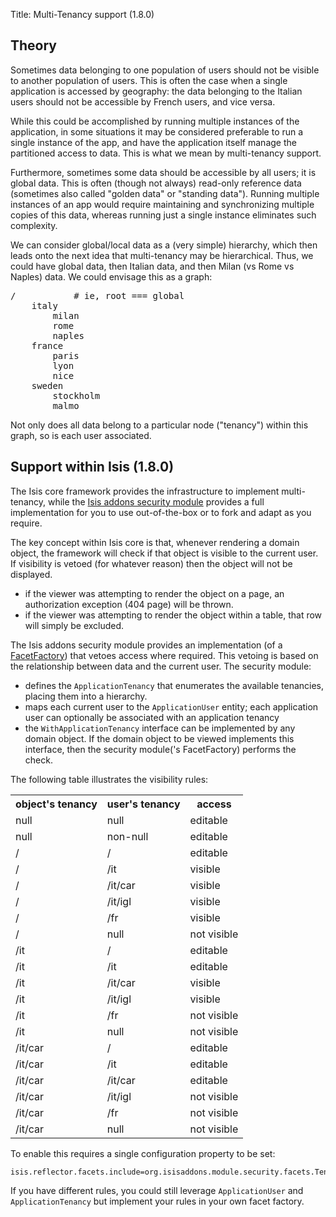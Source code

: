 Title: Multi-Tenancy support (1.8.0)

[//]: # (content copied to _user-guide_xxx)

## Theory

Sometimes data belonging to one population of users should not be visible to another population
of users.   This is often the case when a single application is accessed by geography: the data belonging to the
Italian users should not be accessible by French users, and vice versa.

While this could be accomplished by running multiple instances of the application, in some situations it
may be considered preferable to run a single instance of the app, and have the application itself manage the partitioned
access to data.  This is what we mean by multi-tenancy support.

Furthermore, sometimes some data should be accessible by all users; it is global data.  This is often (though not always)
read-only reference data (sometimes also called "golden data" or "standing data").  Running multiple instances of
an app would require maintaining and synchronizing multiple copies of this data, whereas running just a single instance 
eliminates such complexity.

We can consider global/local data as a (very simple) hierarchy, which then leads onto the next idea that multi-tenancy
may be hierarchical.  Thus, we could have global data, then Italian data, and then Milan (vs Rome vs Naples) data.  We
could envisage this as a graph:

<pre>
/           # ie, root === global
    italy
        milan
        rome
        naples
    france
        paris
        lyon
        nice
    sweden
        stockholm
        malmo
</pre>
        
Not only does all data belong to a particular node ("tenancy") within this graph, so is each user associated.

## Support within Isis (1.8.0)

The Isis core framework provides the infrastructure to implement multi-tenancy, while the [Isis addons security module](https://github.com/isisaddons/isis-module-security) provides a full implementation for you to use out-of-the-box or to fork and adapt as you require.

The key concept within Isis core is that, whenever rendering a domain object, the framework will check if that object
is visible to the current user.  If visibility is vetoed (for whatever reason) then the object will not be displayed.

* if the viewer was attempting to render the object on a page, an authorization exception (404 page) will be thrown.
* if the viewer was attempting to render the object within a table, that row will simply be excluded.

The Isis addons security module provides an implementation (of a [FacetFactory](../config/metamodel-finetuning-the-programming-model.html)) that
vetoes access where required.  This vetoing is based on the relationship between data and the current user.  The security module:

* defines the `ApplicationTenancy` that enumerates the available tenancies, placing them into a hierarchy.
* maps each current user to the `ApplicationUser` entity; each application user can optionally be associated with an application tenancy
* the `WithApplicationTenancy` interface can be implemented by any domain object.  If the domain object to be viewed
  implements this interface, then the security module('s FacetFactory) performs the check.
  
The following table illustrates the visibility rules:

<table class="table table-striped table-bordered table-condensed">
    <tr>
        <th>object's tenancy</th><th>user's tenancy</th><th>access</th>
    </tr>
    <tr>
        <td>null</td><td>null</td><td>editable</td>
    </tr>
    <tr>
        <td>null</td><td>non-null</td><td>editable</td>
    </tr>
    <tr>
        <td>/</td><td>/</td><td>editable</td>
    </tr>
    <tr>
        <td>/</td><td>/it</td><td>visible</td>
    </tr>
    <tr>
        <td>/</td><td>/it/car</td><td>visible</td>
    </tr>
    <tr>
        <td>/</td><td>/it/igl</td><td>visible</td>
    </tr>
    <tr>
        <td>/</td><td>/fr</td><td>visible</td>
    </tr>
    <tr>
        <td>/</td><td>null</td><td>not visible</td>
    </tr>
    <tr>
        <td>/it</td><td>/</td><td>editable</td>
    </tr>
    <tr>
        <td>/it</td><td>/it</td><td>editable</td>
    </tr>
    <tr>
        <td>/it</td><td>/it/car</td><td>visible</td>
    </tr>
    <tr>
        <td>/it</td><td>/it/igl</td><td>visible</td>
    </tr>
    <tr>
        <td>/it</td><td>/fr</td><td>not visible</td>
    </tr>
    <tr>
        <td>/it</td><td>null</td><td>not visible</td>
    </tr>
    <tr>
        <td>/it/car</td><td>/</td><td>editable</td>
    </tr>
    <tr>
        <td>/it/car</td><td>/it</td><td>editable</td>
    </tr>
    <tr>
        <td>/it/car</td><td>/it/car</td><td>editable</td>
    </tr>
    <tr>
        <td>/it/car</td><td>/it/igl</td><td>not visible</td>
    </tr>
    <tr>
        <td>/it/car</td><td>/fr</td><td>not visible</td>
    </tr>
    <tr>
        <td>/it/car</td><td>null</td><td>not visible</td>
    </tr>
</table>

To enable this requires a single configuration property to be set:

    isis.reflector.facets.include=org.isisaddons.module.security.facets.TenantedAuthorizationFacetFactory

If you have different rules, you could still leverage `ApplicationUser` and `ApplicationTenancy` but implement your rules
in your own facet factory.

